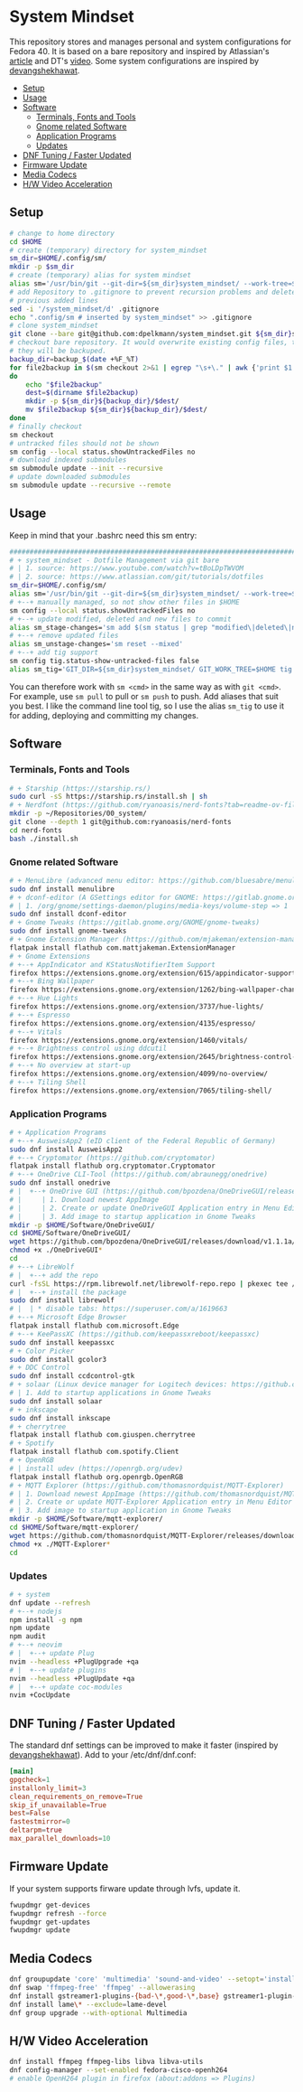# System Mindset

This repository stores and manages personal and system configurations for Fedora 40. It is based on a bare repository and inspired by Atlassian's [article](https://www.atlassian.com/git/tutorials/dotfiles) and DT's [video](https://www.youtube.com/watch?v=tBoLDpTWVOM). Some system configurations are inspired by [devangshekhawat](https://github.com/devangshekhawat/Fedora-40-Post-Install-Guide).

<!-- vim-markdown-toc GitLab -->

* [Setup](#setup)
* [Usage](#usage)
* [Software](#software)
  * [Terminals, Fonts and Tools](#terminals-fonts-and-tools)
  * [Gnome related Software](#gnome-related-software)
  * [Application Programs](#application-programs)
  * [Updates](#updates)
* [DNF Tuning / Faster Updated](#dnf-tuning-faster-updated)
* [Firmware Update](#firmware-update)
* [Media Codecs](#media-codecs)
* [H/W Video Acceleration](#hw-video-acceleration)

<!-- vim-markdown-toc -->

## Setup

```bash
# change to home directory
cd $HOME
# create (temporary) directory for system_mindset
sm_dir=$HOME/.config/sm/
mkdir -p $sm_dir
# create (temporary) alias for system mindset
alias sm='/usr/bin/git --git-dir=${sm_dir}system_mindset/ --work-tree=$HOME'
# add Repository to .gitignore to prevent recursion problems and delete 
# previous added lines
sed -i '/system_mindset/d' .gitignore
echo ".config/sm # inserted by system_mindset" >> .gitignore
# clone system_mindset
git clone --bare git@github.com:dpelkmann/system_mindset.git ${sm_dir}system_mindset
# checkout bare repository. It would overwrite existing config files, therefore
# they will be backuped.
backup_dir=backup_$(date +%F_%T)
for file2backup in $(sm checkout 2>&1 | egrep "\s+\." | awk {'print $1'})
do
    echo "$file2backup"
    dest=$(dirname $file2backup)
    mkdir -p ${sm_dir}${backup_dir}/$dest/
    mv $file2backup ${sm_dir}${backup_dir}/$dest/
done
# finally checkout
sm checkout
# untracked files should not be shown
sm config --local status.showUntrackedFiles no
# download indexed submodules
sm submodule update --init --recursive
# update downloaded submodules
sm submodule update --recursive --remote
```

## Usage

Keep in mind that your .bashrc need this sm entry:

```bash
###############################################################################
# + system_mindset - Dotfile Management via git bare
# | 1. source: https://www.youtube.com/watch?v=tBoLDpTWVOM
# | 2. source: https://www.atlassian.com/git/tutorials/dotfiles
sm_dir=$HOME/.config/sm/
alias sm='/usr/bin/git --git-dir=${sm_dir}system_mindset/ --work-tree=$HOME'
# +--+ manually managed, so not show other files in $HOME 
sm config --local status.showUntrackedFiles no
# +--+ update modified, deleted and new files to commit
alias sm_stage-changes='sm add $(sm status | grep "modified\|deleted\|new file" | sed "s/.*://")'
# +--+ remove updated files 
alias sm_unstage-changes='sm reset --mixed'
# +--+ add tig support
sm config tig.status-show-untracked-files false
alias sm_tig='GIT_DIR=${sm_dir}system_mindset/ GIT_WORK_TREE=$HOME tig'
```

You can therefore work with `sm <cmd>` in the same way as with `git <cmd>`. For example, use `sm pull` to pull or `sm push` to push. Add aliases that suit you best. I like the command line tool tig, so I use the alias `sm_tig` to use it for adding, deploying and committing my changes.

## Software

### Terminals, Fonts and Tools

```bash
# + Starship (https://starship.rs/)
sudo curl -sS https://starship.rs/install.sh | sh
# + Nerdfont (https://github.com/ryanoasis/nerd-fonts?tab=readme-ov-file#option-7-install-script)
mkdir -p ~/Repositories/00_system/
git clone --depth 1 git@github.com:ryanoasis/nerd-fonts
cd nerd-fonts
bash ./install.sh
```

### Gnome related Software

```bash
# + MenuLibre (advanced menu editor: https://github.com/bluesabre/menulibre)
sudo dnf install menulibre
# + dconf-editor (A GSettings editor for GNOME: https://gitlab.gnome.org/GNOME/dconf-editor)
# | 1. /org/gnome/settings-daemon/plugins/media-keys/volume-step => 1
sudo dnf install dconf-editor
# + Gnome Tweaks (https://gitlab.gnome.org/GNOME/gnome-tweaks)
sudo dnf install gnome-tweaks
# + Gnome Extension Manager (https://github.com/mjakeman/extension-manager)
flatpak install flathub com.mattjakeman.ExtensionManager
# + Gnome Extensions
# +--+ AppIndicator and KStatusNotifierItem Support
firefox https://extensions.gnome.org/extension/615/appindicator-support/
# +--+ Bing Wallpaper
firefox https://extensions.gnome.org/extension/1262/bing-wallpaper-changer/
# +--+ Hue Lights
firefox https://extensions.gnome.org/extension/3737/hue-lights/
# +--+ Espresso
firefox https://extensions.gnome.org/extension/4135/espresso/
# +--+ Vitals
firefox https://extensions.gnome.org/extension/1460/vitals/
# +--+ Brightness control using ddcutil
firefox https://extensions.gnome.org/extension/2645/brightness-control-using-ddcutil/
# +--+ No overview at start-up
firefox https://extensions.gnome.org/extension/4099/no-overview/
# +--+ Tiling Shell
firefox https://extensions.gnome.org/extension/7065/tiling-shell/
```

### Application Programs

```bash
# + Application Programs
# +--+ AusweisApp2 (eID client of the Federal Republic of Germany)
sudo dnf install AusweisApp2
# +--+ Cryptomator (https://github.com/cryptomator)
flatpak install flathub org.cryptomator.Cryptomator
# +--+ OneDrive CLI-Tool (https://github.com/abraunegg/onedrive)
sudo dnf install onedrive
# |  +--+ OneDrive GUI (https://github.com/bpozdena/OneDriveGUI/releases/latest/)
# |     | 1. Download newest AppImage
# |     | 2. Create or update OneDriveGUI Application entry in Menu Editor with AppImage
# |     | 3. Add image to startup application in Gnome Tweaks
mkdir -p $HOME/Software/OneDriveGUI/
cd $HOME/Software/OneDriveGUI/
wget https://github.com/bpozdena/OneDriveGUI/releases/download/v1.1.1a/OneDriveGUI-1.1.1-x86_64.AppImage
chmod +x ./OneDriveGUI*
cd
# +--+ LibreWolf
# |  +--+ add the repo
curl -fsSL https://rpm.librewolf.net/librewolf-repo.repo | pkexec tee /etc/yum.repos.d/librewolf.repo
# |  +--+ install the package
sudo dnf install librewolf
# |  | * disable tabs: https://superuser.com/a/1619663
# +--+ Microsoft Edge Browser
flatpak install flathub com.microsoft.Edge
# +--+ KeePassXC (https://github.com/keepassxreboot/keepassxc)
sudo dnf install keepassxc
# + Color Picker
sudo dnf install gcolor3
# + DDC Control
sudo dnf install ccdcontrol-gtk
# + solaar (Linux device manager for Logitech devices: https://github.com/pwr-Solaar/Solaar)
# | 1. Add to startup applications in Gnome Tweaks
sudo dnf install solaar
# + inkscape
sudo dnf install inkscape
# + cherrytree
flatpak install flathub com.giuspen.cherrytree
# + Spotify
flatpak install flathub com.spotify.Client
# + OpenRGB
# | install udev (https://openrgb.org/udev)
flatpak install flathub org.openrgb.OpenRGB
# + MQTT Explorer (https://github.com/thomasnordquist/MQTT-Explorer)
# | 1. Download newest AppImage (https://github.com/thomasnordquist/MQTT-Explorer/releases/latest/)
# | 2. Create or update MQTT-Explorer Application entry in Menu Editor with AppImage
# | 3. Add image to startup application in Gnome Tweaks
mkdir -p $HOME/Software/mqtt-explorer/
cd $HOME/Software/mqtt-explorer/
wget https://github.com/thomasnordquist/MQTT-Explorer/releases/download/v0.4.0-beta.6/MQTT-Explorer-0.4.0-beta.6.AppImage
chmod +x ./MQTT-Explorer*
cd
```

### Updates

```bash
# + system
dnf update --refresh
# +--+ nodejs
npm install -g npm
npm update
npm audit
# +--+ neovim
# |  +--+ update Plug
nvim --headless +PlugUpgrade +qa
# |  +--+ update plugins
nvim --headless +PlugUpdate +qa
# |  +--+ update coc-modules
nvim +CocUpdate
```

## DNF Tuning / Faster Updated

The standard dnf settings can be improved to make it faster (inspired by [devangshekhawat](https://github.com/devangshekhawat/Fedora-40-Post-Install-Guide)). Add to your /etc/dnf/dnf.conf:

```conf
[main]
gpgcheck=1
installonly_limit=3
clean_requirements_on_remove=True
skip_if_unavailable=True
best=False
fastestmirror=0
deltarpm=true
max_parallel_downloads=10
```

## Firmware Update

If your system supports firware update through lvfs, update it.

```bash
fwupdmgr get-devices 
fwupdmgr refresh --force 
fwupdmgr get-updates 
fwupdmgr update
```

## Media Codecs

``` bash
dnf groupupdate 'core' 'multimedia' 'sound-and-video' --setopt='install_weak_deps=False' --exclude='PackageKit-gstreamer-plugin' --allowerasing && sync
dnf swap 'ffmpeg-free' 'ffmpeg' --allowerasing
dnf install gstreamer1-plugins-{bad-\*,good-\*,base} gstreamer1-plugin-openh264 gstreamer1-libav --exclude=gstreamer1-plugins-bad-free-devel ffmpeg gstreamer-ffmpeg
dnf install lame\* --exclude=lame-devel
dnf group upgrade --with-optional Multimedia
```

## H/W Video Acceleration

```bash
dnf install ffmpeg ffmpeg-libs libva libva-utils
dnf config-manager --set-enabled fedora-cisco-openh264
# enable OpenH264 plugin in firefox (about:addons => Plugins)
```
